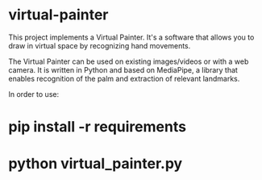 # virtual-painter

This project implements a Virtual Painter. It's a software that allows you to draw in virtual space by recognizing hand movements.

The Virtual Painter can be used on existing images/videos or with a web camera. It is written in Python and based on MediaPipe, a library that enables recognition of the palm and extraction of relevant landmarks.

In order to use:
# pip install -r requirements

# python virtual_painter.py
